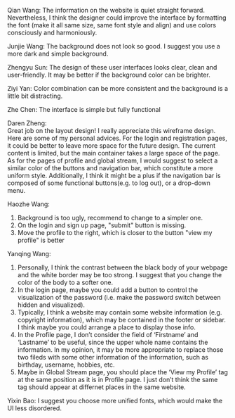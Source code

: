 Qian Wang:
The information on the website is quiet straight forward. Nevertheless, I think the designer could improve the interface by formatting the font (make it all same size, same font style and align) and use colors consciously and harmoniously.

Junjie Wang:
The background does not look so good. I suggest you use a more dark and simple background.

Zhengyu Sun:
The design of these user interfaces looks clear, clean and user-friendly. It may be better if the background color can be brighter.

Ziyi Yan:
Color combination can be more consistent and the background is a little bit distracting.

Zhe Chen:
The interface is simple but fully functional

Daren Zheng:  
Great job on the layout design! I really appreciate this wireframe design. Here are some of my personal advices.  For the login and registration pages, it could be better to leave more space for the future design. The current content is limited, but the main container takes a large space of the page. As for the pages of profile and global stream, I would suggest to select a similar color of the buttons and navigation bar, which constitute a more uniform style. Additionally, I think it might be a plus if the navigation bar is composed of some functional buttons(e.g. to log out), or a drop-down menu.

Haozhe Wang:
1. Background is too ugly, recommend to change to a simpler one.
2. On the login and sign up page, "submit" button is missing.
3. Move the profile to the right, which is closer to the button "view my profile" is better

Yanqing Wang:
1. Personally, I think the contrast between the black body of your webpage and the white border may be too strong. I suggest that you change the color of the body to a softer one.
2. In the login page, maybe you could add a button to control the visualization of the password (i.e. make the password switch between hidden and visualized).
3. Typically, I think a website may contain some website information (e.g. copyright information), which may be contained in the footer or sidebar. I think maybe you could arrange a place to display those info.
4. In the Profile page, I don’t consider the field of ‘Firstname’ and ‘Lastname’ to be useful, since the upper whole name contains the information. In my opinion, it may be more appropriate to replace those two fileds with some other information of the information, such as birthday, username, hobbies, etc.
5. Maybe in Global Stream page, you should place the ‘View my Profile’ tag at the same position as it is in Profile page. I just don’t think the same tag should appear at differnet places in the same website.

Yixin Bao:
I suggest you choose more unified fonts, which would make the UI less disordered.
